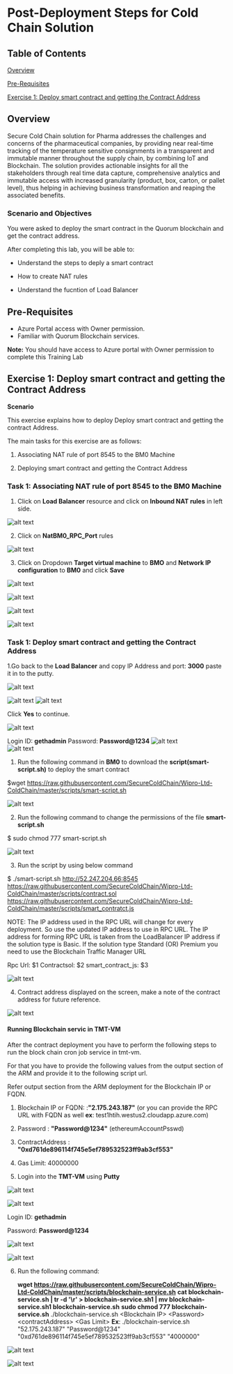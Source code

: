 # Post-Deployment Steps for Cold Chain Solution

## Table of Contents

[Overview](#Overview)

[Pre-Requisites](#Pre-requisites)

[Exercise 1: Deploy smart contract and getting the Contract Address](#exercise-1-deploy-smart-contract-and-getting-the-contract-address)

## Overview

Secure Cold Chain solution for Pharma addresses the challenges and concerns of the pharmaceutical companies, by providing near real-time tracking of the temperature sensitive consignments in a transparent and immutable manner throughout the supply chain, by combining IoT and Blockchain. The solution provides actionable insights for all the stakeholders through real time data capture, comprehensive analytics and immutable access with increased granularity (product, box, carton, or pallet level), thus helping in achieving business transformation and reaping the associated benefits.

### Scenario and Objectives

You were asked to deploy the smart contract in the Quorum blockchain and get the contract address.

After completing this lab, you will be able to:

*	Understand the steps to deply a smart contract

*	How to create NAT rules

*  Understand the fucntion of Load Balancer


## Pre-Requisites

* Azure Portal access with Owner permission.
* Familiar with Quorum Blockchain services.

**Note:** You should have access to Azure portal with Owner permission to complete this Training Lab

## Exercise 1: Deploy smart contract and getting the Contract Address

**Scenario**

This exercise explains how to deploy Deploy smart contract and getting the contract Address.

The main tasks for this exercise are as follows:
 
1.	Associating NAT rule of port 8545 to the BM0 Machine

2.	Deploying smart contract and getting the Contract Address


### Task 1: Associating NAT rule of port 8545 to the BM0 Machine

1. Click on **Load Balancer** resource and click on **Inbound NAT rules** in left side.

![alt text](https://raw.githubusercontent.com/SecureColdChain/Wipro-Ltd-ColdChain/master/Documentation/images/de10.PNG)

2. Click on **NatBM0_RPC_Port** rules

![alt text](https://raw.githubusercontent.com/SecureColdChain/Wipro-Ltd-ColdChain/master/Documentation/images/de11.PNG)

3. Click on Dropdown **Target virtual machine** to **BMO** and **Network IP configuration** to **BM0** and click **Save**

![alt text](https://raw.githubusercontent.com/SecureColdChain/Wipro-Ltd-ColdChain/master/Documentation/images/de12.PNG)

![alt text](https://raw.githubusercontent.com/SecureColdChain/Wipro-Ltd-ColdChain/master/Documentation/images/de13.PNG)

![alt text](https://raw.githubusercontent.com/SecureColdChain/Wipro-Ltd-ColdChain/master/Documentation/images/de14.PNG)

![alt text](https://raw.githubusercontent.com/SecureColdChain/Wipro-Ltd-ColdChain/master/Documentation/images/de15.PNG)

### Task 1: Deploy smart contract and getting the Contract Address

1.Go back to the **Load Balancer** and copy IP Address and port: **3000** paste it in to the putty.

![alt text](https://raw.githubusercontent.com/SecureColdChain/Wipro-Ltd-ColdChain/master/Documentation/images/d51.png)

![alt text](https://raw.githubusercontent.com/SecureColdChain/Wipro-Ltd-ColdChain/master/Documentation/images/d52.png)
![alt text](https://raw.githubusercontent.com/SecureColdChain/Wipro-Ltd-ColdChain/master/Documentation/images/d53.png)

Click **Yes** to continue.

![alt text](https://raw.githubusercontent.com/SecureColdChain/Wipro-Ltd-ColdChain/master/Documentation/images/d54.png)    

Login ID: **gethadmin**
Password: **Password@1234**
![alt text](https://raw.githubusercontent.com/SecureColdChain/Wipro-Ltd-ColdChain/master/Documentation/images/d55.png)    
![alt text](https://raw.githubusercontent.com/SecureColdChain/Wipro-Ltd-ColdChain/master/Documentation/images/d56.png)  

1.	Run the following command in **BM0** to download the **script(smart-script.sh)** to deploy the smart contract

$wget https://raw.githubusercontent.com/SecureColdChain/Wipro-Ltd-ColdChain/master/scripts/smart-script.sh

![alt text](https://raw.githubusercontent.com/SecureColdChain/Wipro-Ltd-ColdChain/master/Documentation/images/d57.png)

2.	Run the following command to change the permissions of the file **smart-script.sh**

$ sudo chmod 777 smart-script.sh 

![alt text](https://raw.githubusercontent.com/SecureColdChain/Wipro-Ltd-ColdChain/master/Documentation/images/d58.png)    
    
3.	Run the script by using below command 

$ ./smart-script.sh http://52.247.204.66:8545 https://raw.githubusercontent.com/SecureColdChain/Wipro-Ltd-ColdChain/master/scripts/contract.sol https://raw.githubusercontent.com/SecureColdChain/Wipro-Ltd-ColdChain/master/scripts/smart_contratct.js

NOTE: The IP address used in the RPC URL will change for every deployment. So use the updated IP address to use in RPC URL. The IP address for forming RPC URL is taken from the LoadBalancer IP address if the solution type is Basic. If the solution type Standard (OR) Premium you need to use the Blockchain Traffic Manager URL  

Rpc Url: $1
Contractsol: $2
smart_contract_js: $3
    
![alt text](https://raw.githubusercontent.com/SecureColdChain/Wipro-Ltd-ColdChain/master/Documentation/images/d59.png)    
    
4. Contract address displayed on the screen, make a note of the contract address for future reference.   
    
![alt text](https://raw.githubusercontent.com/SecureColdChain/Wipro-Ltd-ColdChain/master/Documentation/images/d60.png)

#### Running Blockchain servic in TMT-VM

After the contract deployment you have to perform the following steps to run the block chain cron job service in tmt-vm.

For that you have to provide the following values from the output section of the ARM and provide it to the following script url.

Refer output section from the ARM deployment for the Blockchain IP or FQDN.

1. Blockchain IP or FQDN: :**"2.175.243.187"** (or you can provide the RPC URL with FQDN as well **ex**: test1htih.westus2.cloudapp.azure.com)

2. Password : **"Password@1234"** (ethereumAccountPsswd)

3. ContractAddress : **"0xd761de896114f745e5ef789532523ff9ab3cf553"**

4. Gas Limit: 40000000

5. Login into the **TMT-VM** using **Putty**

![alt text](https://raw.githubusercontent.com/SecureColdChain/Wipro-Ltd-ColdChain/master/Documentation/images/d60-1.PNG)

![alt text](https://raw.githubusercontent.com/SecureColdChain/Wipro-Ltd-ColdChain/master/Documentation/images/d60-3.PNG)

Login ID: **gethadmin**

Password: **Password@1234**

![alt text](https://raw.githubusercontent.com/SecureColdChain/Wipro-Ltd-ColdChain/master/Documentation/images/d60-5.PNG)

![alt text](https://raw.githubusercontent.com/SecureColdChain/Wipro-Ltd-ColdChain/master/Documentation/images/d60-6.PNG)


6. Run the following command: 

    **wget https://raw.githubusercontent.com/SecureColdChain/Wipro-Ltd-ColdChain/master/scripts/blockchain-service.sh**
    **cat blockchain-service.sh | tr -d '\r' > blockchain-service.sh1 | mv blockchain-service.sh1 blockchain-service.sh**
    **sudo chmod 777 blockchain-service.sh**
    ./blockchain-service.sh &lt;Blockchain IP&gt; &lt;Password&gt; &lt;contractAddress&gt; &lt;Gas Limit&gt;
**Ex**: ./blockchain-service.sh "52.175.243.187" "Password@1234" "0xd761de896114f745e5ef789532523ff9ab3cf553" "4000000"

![alt text](https://raw.githubusercontent.com/SecureColdChain/Wipro-Ltd-ColdChain/master/Documentation/images/d60-7.PNG)

![alt text](https://raw.githubusercontent.com/SecureColdChain/Wipro-Ltd-ColdChain/master/Documentation/images/d60-8.PNG)
